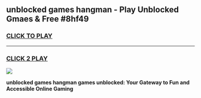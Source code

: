 
## unblocked games hangman - Play Unblocked Gmaes & Free #8hf49
<h3>
<a href="https://news.freeplayer.one?title=unblocked_games_hangman&ref=24F">CLICK TO PLAY</a></h3>
<hr>

<h3>
<a href="https://news.freeplayer.one?title=unblocked_games_hangman&ref=24F">CLICK 2 PLAY</a>
  
</h3>

<a href="https://news.freeplayer.one?title=unblocked_games_hangman&ref=24F/"><img src="https://clearcache.store/games.png"></a>


**unblocked games hangman games unblocked: Your Gateway to Fun and Accessible Online Gaming**
